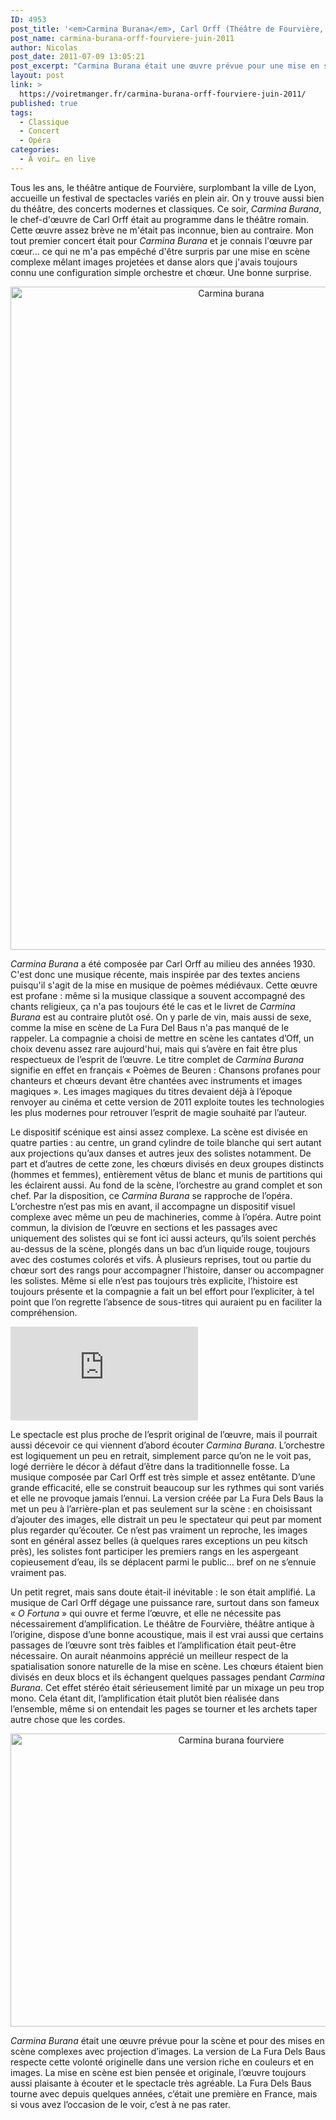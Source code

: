 ```yaml
---
ID: 4953
post_title: '<em>Carmina Burana</em>, Carl Orff (Théâtre de Fourvière, 8 juin 2011)'
post_name: carmina-burana-orff-fourviere-juin-2011
author: Nicolas
post_date: 2011-07-09 13:05:21
post_excerpt: "Carmina Burana était une œuvre prévue pour une mise en scène avec projections d'images. La compagnie espagnole La Fura Dels Baus ne l'a pas oublié et propose une version loin des simples chœurs et orchestre que l'on voit souvent. Pari réussi, c'est un spectacle très plaisant, à voir."
layout: post
link: >
  https://voiretmanger.fr/carmina-burana-orff-fourviere-juin-2011/
published: true
tags:
  - Classique
  - Concert
  - Opéra
categories:
  - À voir… en live
---
```

<p>Tous les ans, le théâtre antique de Fourvière, surplombant la ville de Lyon, accueille un festival de spectacles variés en plein air. On y trouve aussi bien du théâtre, des concerts modernes et classiques. Ce soir, <em>Carmina Burana</em>, le chef-d'œuvre de Carl Orff était au programme dans le théâtre romain. Cette œuvre assez brève ne m'était pas inconnue, bien au contraire. Mon tout premier concert était pour <em>Carmina Burana</em> et je connais l'œuvre par cœur… ce qui ne m'a pas empêché d'être surpris par une mise en scène complexe mêlant images projetées et danse alors que j'avais toujours connu une configuration simple orchestre et chœur. Une bonne surprise.</p>

<div style="text-align: center;"><img class="aligncenter" style="border-style: initial; border-color: initial; border-width: 0px;" src="https://voiretmanger.fr/wp-content/uploads/2011/07/carmina-burana.jpg" alt="Carmina burana" width="690" height="1061" border="0" /></div>
<p><em>Carmina Burana</em> a été composée par Carl Orff au milieu des années 1930. C'est donc une musique récente, mais inspirée par des textes anciens puisqu'il s'agit de la mise en musique de poèmes médiévaux. Cette œuvre est profane : même si la musique classique a souvent accompagné des chants religieux, ça n'a pas toujours été le cas et le livret de <em>Carmina Burana</em> est au contraire plutôt osé. On y parle de vin, mais aussi de sexe, comme la mise en scène de La Fura Del Baus n'a pas manqué de le rappeler. La compagnie a choisi de mettre en scène les cantates d’Off, un choix devenu assez rare aujourd'hui, mais qui s’avère en fait être plus respectueux de l’esprit de l’œuvre. Le titre complet de <em>Carmina Burana</em> signifie en effet en français « Poèmes de Beuren : Chansons profanes pour chanteurs et chœurs devant être chantées avec instruments et images magiques ». Les images magiques du titres devaient déjà à l’époque renvoyer au cinéma et cette version de 2011 exploite toutes les technologies les plus modernes pour retrouver l’esprit de magie souhaité par l’auteur.</p>
<p>Le dispositif scénique est ainsi assez complexe. La scène est divisée en quatre parties : au centre, un grand cylindre de toile blanche qui sert autant aux projections qu’aux danses et autres jeux des solistes notamment. De part et d’autres de cette zone, les chœurs divisés en deux groupes distincts (hommes et femmes), entièrement vêtus de blanc et munis de partitions qui les éclairent aussi. Au fond de la scène, l’orchestre au grand complet et son chef. Par la disposition, ce <em>Carmina Burana</em> se rapproche de l’opéra. L’orchestre n’est pas mis en avant, il accompagne un dispositif visuel complexe avec même un peu de machineries, comme à l’opéra. Autre point commun, la division de l’œuvre en sections et les passages avec uniquement des solistes qui se font ici aussi acteurs, qu’ils soient perchés au-dessus de la scène, plongés dans un bac d’un liquide rouge, toujours avec des costumes colorés et vifs. À plusieurs reprises, tout ou partie du chœur sort des rangs pour accompagner l’histoire, danser ou accompagner les solistes. Même si elle n’est pas toujours très explicite, l’histoire est toujours présente et la compagnie a fait un bel effort pour l’expliciter, à tel point que l’on regrette l’absence de sous-titres qui auraient pu en faciliter la compréhension.</p>

<div class="video-container"><iframe class="aligncenter" src="https://www.youtube.com/embed/S3QgrUdm8So" frameborder="0" allowfullscreen></iframe></div>


<p>Le spectacle est plus proche de l’esprit original de l’œuvre, mais il pourrait aussi décevoir ce qui viennent d’abord écouter <em>Carmina Burana</em>. L’orchestre est logiquement un peu en retrait, simplement parce qu’on ne le voit pas, logé derrière le décor à défaut d’être dans la traditionnelle fosse. La musique composée par Carl Orff est très simple et assez entêtante. D’une grande efficacité, elle se construit beaucoup sur les rythmes qui sont variés et elle ne provoque jamais l’ennui. La version créée par La Fura Dels Baus la met un peu à l’arrière-plan et pas seulement sur la scène : en choisissant d’ajouter des images, elle distrait un peu le spectateur qui peut par moment plus regarder qu’écouter. Ce n’est pas vraiment un reproche, les images sont en général assez belles (à quelques rares exceptions un peu kitsch près), les solistes font participer les premiers rangs en les aspergeant copieusement d’eau, ils se déplacent parmi le public… bref on ne s’ennuie vraiment pas.</p>
<p>Un petit regret, mais sans doute était-il inévitable : le son était amplifié. La musique de Carl Orff dégage une puissance rare, surtout dans son fameux « <em>O Fortuna</em> » qui ouvre et ferme l’œuvre, et elle ne nécessite pas nécessairement d’amplification. Le théâtre de Fourvière, théâtre antique à l’origine, dispose d’une bonne acoustique, mais il est vrai aussi que certains passages de l’œuvre sont très faibles et l’amplification était peut-être nécessaire. On aurait néanmoins apprécié un meilleur respect de la spatialisation sonore naturelle de la mise en scène. Les chœurs étaient bien divisés en deux blocs et ils échangent quelques passages pendant <em>Carmina Burana</em>. Cet effet stéréo était sérieusement limité par un mixage un peu trop mono. Cela étant dit, l’amplification était plutôt bien réalisée dans l’ensemble, même si on entendait les pages se tourner et les archets taper autre chose que les cordes.</p>

<div style="text-align: center;"><img class="aligncenter" style="border-style: initial; border-color: initial; border-width: 0px;" src="https://voiretmanger.fr/wp-content/uploads/2011/07/carmina-burana-fourviere.jpg" alt="Carmina burana fourviere" width="690" height="469" border="0" /></div>
<p><em>Carmina Burana</em> était une œuvre prévue pour la scène et pour des mises en scène complexes avec projection d’images. La version de La Fura Dels Baus respecte cette volonté originelle dans une version riche en couleurs et en images. La mise en scène est bien pensée et originale, l’œuvre toujours aussi plaisante à écouter et le spectacle très agréable. La Fura Dels Baus tourne avec depuis quelques années, c’était une première en France, mais si vous avez l’occasion de le voir, c’est à ne pas rater.</p>